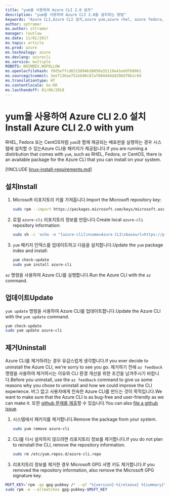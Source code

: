 ```yaml
---
title: "yum을 사용하여 Azure CLI 2.0 설치"
description: "yum을 사용하여 Azure CLI 2.0을 설치하는 방법"
keywords: "Azure CLI,Azure CLI 설치,azure yum,azure rhel, azure fedora, azure centos"
author: sptramer
ms.author: sttramer
manager: routlaw
ms.date: 11/01/2017
ms.topic: article
ms.prod: azure
ms.technology: azure
ms.devlang: azurecli
ms.service: multiple
ROBOTS: NOINDEX,NOFOLLOW
ms.openlocfilehash: f0d5effcd8315094b30050a35119e41eddf89961
ms.sourcegitcommit: 3eef136ae752eb90c67af604d4ddd298d70b1c9d
ms.translationtype: HT
ms.contentlocale: ko-KR
ms.lasthandoff: 01/06/2018
---
```

# <a name="install-azure-cli-20-with-yum"></a><span data-ttu-id="b8583-104">yum을 사용하여 Azure CLI 2.0 설치</span><span class="sxs-lookup"><span data-stu-id="b8583-104">Install Azure CLI 2.0 with yum</span></span>

<span data-ttu-id="b8583-105">RHEL, Fedora 또는 CentOS처럼 `yum`과 함께 제공되는 배포판을 실행하는 경우 시스템에 설치할 수 있는Azure CLI용 패키지가 제공됩니다.</span><span class="sxs-lookup"><span data-stu-id="b8583-105">If you are running a distirbution that comes with `yum`, such as RHEL, Fedora, or CentOS, there is an available package for the Azure CLI that you can install on your system.</span></span>

[!INCLUDE [linux-install-requirements.md](includes/linux-install-requirements.md)]

## <a name="install"></a><span data-ttu-id="b8583-106">설치</span><span class="sxs-lookup"><span data-stu-id="b8583-106">Install</span></span>

1. <span data-ttu-id="b8583-107">Microsoft 리포지토리 키를 가져옵니다.</span><span class="sxs-lookup"><span data-stu-id="b8583-107">Import the Microsoft repository key:</span></span>

   ```bash
   sudo rpm --import https://packages.microsoft.com/keys/microsoft.asc
   ```

2. <span data-ttu-id="b8583-108">로컬 `azure-cli` 리포지토리 정보를 만듭니다.</span><span class="sxs-lookup"><span data-stu-id="b8583-108">Create local `azure-cli` repository information:</span></span>

   ```bash
   sudo sh -c 'echo -e "[azure-cli]\nname=Azure CLI\nbaseurl=https://packages.microsoft.com/yumrepos/azure-cli\nenabled=1\ngpgcheck=1\ngpgkey=https://packages.microsoft.com/keys/microsoft.asc" > /etc/yum.repos.d/azure-cli.repo'
   ```

3. <span data-ttu-id="b8583-109">`yum` 패키지 인덱스를 업데이트하고 다음을 설치합니다.</span><span class="sxs-lookup"><span data-stu-id="b8583-109">Update the `yum` package index and install:</span></span>

   ```bash
   yum check-update
   sudo yum install azure-cli
   ```

<span data-ttu-id="b8583-110">`az` 명령을 사용하여 Azure CLI를 실행합니다.</span><span class="sxs-lookup"><span data-stu-id="b8583-110">Run the Azure CLI with the `az` command.</span></span>

## <a name="update"></a><span data-ttu-id="b8583-111">업데이트</span><span class="sxs-lookup"><span data-stu-id="b8583-111">Update</span></span>

<span data-ttu-id="b8583-112">`yum update` 명령을 사용하여 Azure CLI를 업데이트합니다.</span><span class="sxs-lookup"><span data-stu-id="b8583-112">Update the Azure CLI with the `yum update` command.</span></span>

```bash
yum check-update
sudo yum update azure-cli
```

## <a name="uninstall"></a><span data-ttu-id="b8583-113">제거</span><span class="sxs-lookup"><span data-stu-id="b8583-113">Uninstall</span></span>

<span data-ttu-id="b8583-114">Azure CLI를 제거하려는 경우 유감스럽게 생각합니다.</span><span class="sxs-lookup"><span data-stu-id="b8583-114">If you ever decide to uninstall the Azure CLI, we're sorry to see you go.</span></span> <span data-ttu-id="b8583-115">제거하기 전에 `az feedback` 명령을 사용하여 제거하시는 이유와 CLI 환경 개선을 위한 조건을 남겨주시기 바랍니다.</span><span class="sxs-lookup"><span data-stu-id="b8583-115">Before you uninstall, use the `az feedback` command to give us some reasons why you chose to uninstall and how we could improve the CLI experience.</span></span> <span data-ttu-id="b8583-116">버그 없고 사용자에게 친숙한 Azure CLI를 만드는 것이 목적입니다.</span><span class="sxs-lookup"><span data-stu-id="b8583-116">We want to make sure that the Azure CLI is as bug-free and user-friendly as we can make it.</span></span> <span data-ttu-id="b8583-117">또한 [github 문제를 제출](https://github.com/Azure/azure-cli/issues)할 수 있습니다.</span><span class="sxs-lookup"><span data-stu-id="b8583-117">You can also [file a github issue](https://github.com/Azure/azure-cli/issues).</span></span>

1. <span data-ttu-id="b8583-118">시스템에서 패키지를 제거합니다.</span><span class="sxs-lookup"><span data-stu-id="b8583-118">Remove the package from your system.</span></span>

   ```bash
   sudo yum remove azure-cli
   ```

2. <span data-ttu-id="b8583-119">CLI를 다시 설치하지 않으려면 리포지토리 정보를 제거합니다.</span><span class="sxs-lookup"><span data-stu-id="b8583-119">If you do not plan to reinstall the CLI, remove the repository information.</span></span>

   ```bash
   sudo rm /etc/yum.repos.d/azure-cli.repo
   ```

3. <span data-ttu-id="b8583-120">리포지토리 정보를 제거한 경우 Microsoft GPG 서명 키도 제거합니다.</span><span class="sxs-lookup"><span data-stu-id="b8583-120">If you removed the repository information, also remove the Microsoft GPG signature key.</span></span>

  ```bash
  MSFT_KEY=`rpm -qa gpg-pubkey /* --qf "%{version}-%{release} %{summary}\n" | grep Microsoft | awk '{print $1}'`
  sudo rpm -e --allmatches gpg-pubkey-$MSFT_KEY
  ```
